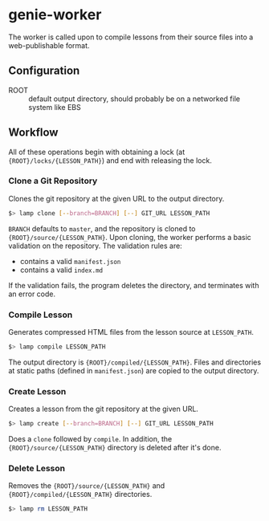 # genie-worker
The worker is called upon to compile lessons from their source files into a
web-publishable format.

## Configuration
<dl>
  <dt>ROOT</dt>
  <dd>default output directory, should probably be on a networked file system like EBS</dd>
</dl>

## Workflow
All of these operations begin with obtaining a lock (at
`{ROOT}/locks/{LESSON_PATH}`) and end with releasing the lock.

### Clone a Git Repository
Clones the git repository at the given URL to the output directory.

```sh
$> lamp clone [--branch=BRANCH] [--] GIT_URL LESSON_PATH
```

`BRANCH` defaults to `master`, and the repository is cloned to
`{ROOT}/source/{LESSON_PATH}`. Upon cloning, the worker performs a basic
validation on the repository. The validation rules are:

- contains a valid `manifest.json`
- contains a valid `index.md`

If the validation fails, the program deletes the directory, and terminates with
an error code.

### Compile Lesson
Generates compressed HTML files from the lesson source at `LESSON_PATH`.

```sh
$> lamp compile LESSON_PATH
```

The output directory is `{ROOT}/compiled/{LESSON_PATH}`.  Files and directories
at static paths (defined in `manifest.json`) are copied to the output
directory.

### Create Lesson
Creates a lesson from the git repository at the given URL.

```sh
$> lamp create [--branch=BRANCH] [--] GIT_URL LESSON_PATH
```

Does a `clone` followed by `compile`. In addition, the
`{ROOT}/source/{LESSON_PATH}` directory is deleted after it's done.

### Delete Lesson
Removes the `{ROOT}/source/{LESSON_PATH}` and `{ROOT}/compiled/{LESSON_PATH}`
directories.

```sh
$> lamp rm LESSON_PATH
```
